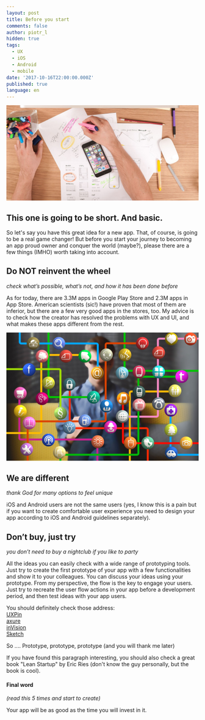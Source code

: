 ```yaml
---
layout: post
title: Before you start
comments: false
author: piotr_l
hidden: true
tags:
  - UX
  - iOS
  - Android
  - mobile
date: '2017-10-16T22:00:00.000Z'
published: true
language: en
---
```

![Image Title](../../static/images/before-you-start/ux.jpg "")
## This one is going to be short. And basic.

So let's say you have this great idea for a new app. That, of course, is going to be a real game changer! But before you start your journey to becoming an app proud owner and conquer the world (maybe?), please there are a few things (IMHO) worth taking into account.

## Do NOT reinvent the wheel
<cite>check what’s possible, what’s not, and how it has been done before </cite>

As for today, there are 3.3M apps in Google Play Store and 2.3M apps in App Store. American scientists (sic!) have proven that most of them are inferior,  but there are a few very good apps in the stores, too. My advice is to check how the creator has resolved the problems with UX and UI, and what makes these apps different from the rest.

![Image Title](../../static/images/before-you-start/man.jpg "")
## We are different
<cite>thank God for many options to feel unique</cite>

iOS and Android users are not the same users (yes, I know this is a pain but if you want to create comfortable user experience you need to design your app according to iOS and Android guidelines separately).

## Don’t buy, just try
<cite>you don’t need to buy a nightclub if you like to party</cite>

All the ideas you can easily check with a wide range of  prototyping tools. Just try to create the first prototype of your app with a few functionalities and show it to your colleagues. You can discuss your ideas using your prototype. 
From my perspective, the flow is the key to engage your users.
Just try to recreate the user flow actions in your app before a development period, and then test ideas with your app users.

You should definitely check those address: <br/>
[UXPin](https://www.uxpin.com/) <br/>
[axure](https://www.axure.com/)<br/>
[inVision](https://www.invisionapp.com/)<br/>
[Sketch](https://www.sketchapp.com/)<br/>

So .... Prototype, prototype, prototype (and you will thank me later)

If you have found this paragraph interesting, you should also check a great book "Lean Startup" by Eric Ries (don't know the guy personally, but the book is cool).

#### Final word
<cite>(read this 5 times and start to  create)</cite>

Your app will be as good as the time you will invest in it.
